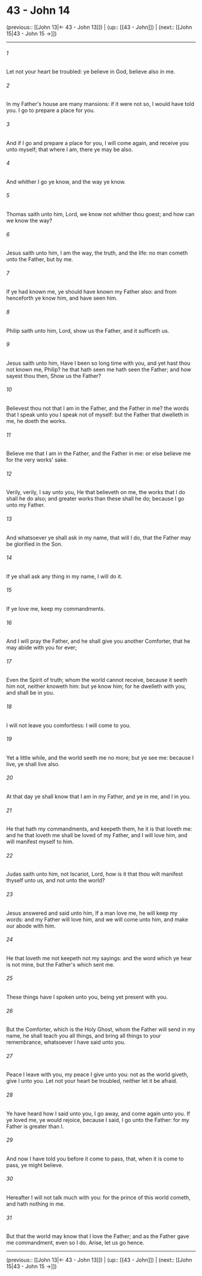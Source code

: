 # 43 - John 14

(previous:: [[John 13|← 43 - John 13]]) | (up:: [[43 - John]]) | (next:: [[John 15|43 - John 15 →]])

***


###### 1 
Let not your heart be troubled: ye believe in God, believe also in me. 

###### 2 
In my Father's house are many mansions: if it were not so, I would have told you. I go to prepare a place for you. 

###### 3 
And if I go and prepare a place for you, I will come again, and receive you unto myself; that where I am, there ye may be also. 

###### 4 
And whither I go ye know, and the way ye know. 

###### 5 
Thomas saith unto him, Lord, we know not whither thou goest; and how can we know the way? 

###### 6 
Jesus saith unto him, I am the way, the truth, and the life: no man cometh unto the Father, but by me. 

###### 7 
If ye had known me, ye should have known my Father also: and from henceforth ye know him, and have seen him. 

###### 8 
Philip saith unto him, Lord, show us the Father, and it sufficeth us. 

###### 9 
Jesus saith unto him, Have I been so long time with you, and yet hast thou not known me, Philip? he that hath seen me hath seen the Father; and how sayest thou then, Show us the Father? 

###### 10 
Believest thou not that I am in the Father, and the Father in me? the words that I speak unto you I speak not of myself: but the Father that dwelleth in me, he doeth the works. 

###### 11 
Believe me that I am in the Father, and the Father in me: or else believe me for the very works' sake. 

###### 12 
Verily, verily, I say unto you, He that believeth on me, the works that I do shall he do also; and greater works than these shall he do; because I go unto my Father. 

###### 13 
And whatsoever ye shall ask in my name, that will I do, that the Father may be glorified in the Son. 

###### 14 
If ye shall ask any thing in my name, I will do it. 

###### 15 
If ye love me, keep my commandments. 

###### 16 
And I will pray the Father, and he shall give you another Comforter, that he may abide with you for ever; 

###### 17 
Even the Spirit of truth; whom the world cannot receive, because it seeth him not, neither knoweth him: but ye know him; for he dwelleth with you, and shall be in you. 

###### 18 
I will not leave you comfortless: I will come to you. 

###### 19 
Yet a little while, and the world seeth me no more; but ye see me: because I live, ye shall live also. 

###### 20 
At that day ye shall know that I am in my Father, and ye in me, and I in you. 

###### 21 
He that hath my commandments, and keepeth them, he it is that loveth me: and he that loveth me shall be loved of my Father, and I will love him, and will manifest myself to him. 

###### 22 
Judas saith unto him, not Iscariot, Lord, how is it that thou wilt manifest thyself unto us, and not unto the world? 

###### 23 
Jesus answered and said unto him, If a man love me, he will keep my words: and my Father will love him, and we will come unto him, and make our abode with him. 

###### 24 
He that loveth me not keepeth not my sayings: and the word which ye hear is not mine, but the Father's which sent me. 

###### 25 
These things have I spoken unto you, being yet present with you. 

###### 26 
But the Comforter, which is the Holy Ghost, whom the Father will send in my name, he shall teach you all things, and bring all things to your remembrance, whatsoever I have said unto you. 

###### 27 
Peace I leave with you, my peace I give unto you: not as the world giveth, give I unto you. Let not your heart be troubled, neither let it be afraid. 

###### 28 
Ye have heard how I said unto you, I go away, and come again unto you. If ye loved me, ye would rejoice, because I said, I go unto the Father: for my Father is greater than I. 

###### 29 
And now I have told you before it come to pass, that, when it is come to pass, ye might believe. 

###### 30 
Hereafter I will not talk much with you: for the prince of this world cometh, and hath nothing in me. 

###### 31 
But that the world may know that I love the Father; and as the Father gave me commandment, even so I do. Arise, let us go hence.

***

(previous:: [[John 13|← 43 - John 13]]) | (up:: [[43 - John]]) | (next:: [[John 15|43 - John 15 →]])
